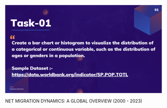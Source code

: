 <img src="https://github.com/ajayvighnesh/PRODIGY_DS_01/blob/main/DS_TASK 01.png"   >


NET MIGRATION DYNAMICS: A GLOBAL OVERVIEW (2000 - 2023)

